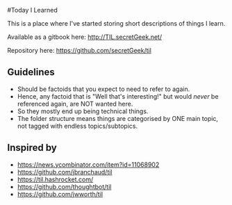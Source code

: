 #Today I Learned

This is a place where I've started storing short descriptions of things I learn.


Available as a gitbook here: http://TIL.secretGeek.net/

Repository here: https://github.com/secretGeek/til

 
## Guidelines

 * Should be factoids that you expect to need to refer to again.
 * Hence, any factoid that is "Well that's interesting!" but would *never* be referenced again, are NOT wanted here.
 * So they mostly end up being technical things.
 * The folder structure means things are categorised by ONE main topic, not tagged with endless topics/subtopics.

 
 
 
## Inspired by 

 * https://news.ycombinator.com/item?id=11068902
 * https://github.com/jbranchaud/til
 * https://til.hashrocket.com/
 * https://github.com/thoughtbot/til
 * https://github.com/jwworth/til
 
